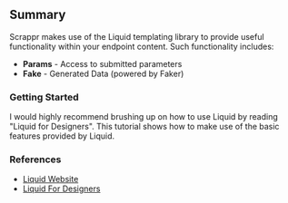 ## Summary
Scrappr makes use of the Liquid templating library to provide useful
functionality within your endpoint content.  Such functionality includes:

* **Params** - Access to submitted parameters
* **Fake** - Generated Data (powered by Faker)


### Getting Started
I would highly recommend brushing up on how to use Liquid by reading
"Liquid for Designers". This tutorial shows how to make use of the basic
features provided by Liquid.


### References
* <a href="http://liquidmarkup.org/" target="_blank">Liquid Website</a>
* <a href="https://github.com/Shopify/liquid/wiki/Liquid-for-Designers" target="_blank">Liquid For Designers</a>
